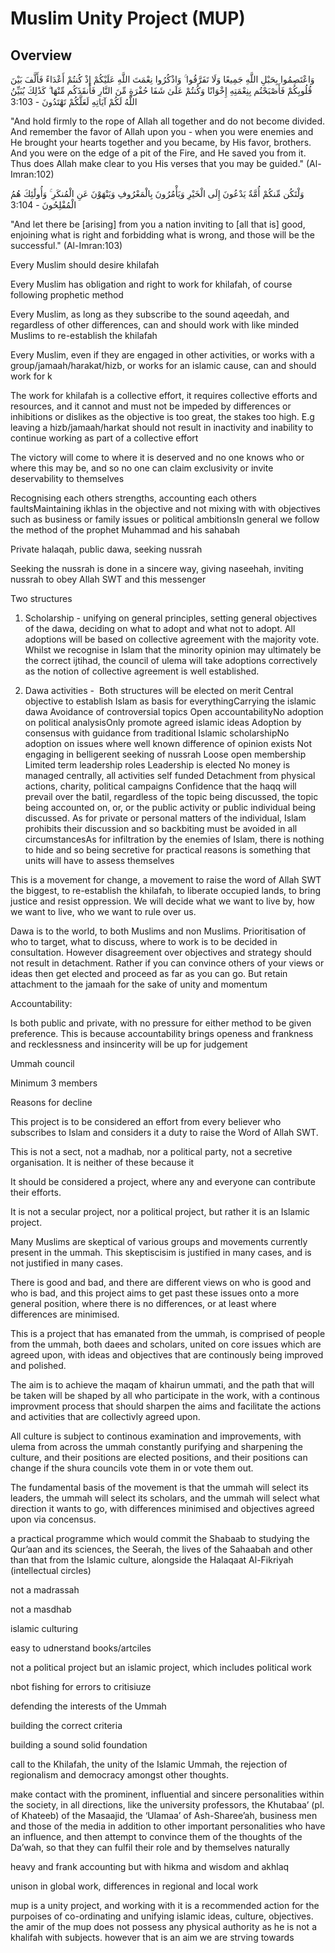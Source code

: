 
# Muslim Unity Project (MUP)

## Overview

وَاعْتَصِمُوا بِحَبْلِ اللَّهِ جَمِيعًا وَلَا تَفَرَّقُوا ۚ وَاذْكُرُوا نِعْمَتَ اللَّهِ عَلَيْكُمْ إِذْ كُنتُمْ أَعْدَاءً فَأَلَّفَ بَيْنَ قُلُوبِكُمْ فَأَصْبَحْتُم بِنِعْمَتِهِ إِخْوَانًا وَكُنتُمْ عَلَىٰ شَفَا حُفْرَةٍ مِّنَ النَّارِ فَأَنقَذَكُم مِّنْهَا ۗ كَذَٰلِكَ يُبَيِّنُ اللَّهُ لَكُمْ آيَاتِهِ لَعَلَّكُمْ تَهْتَدُونَ - 3:103

"And hold firmly to the rope of Allah all together and do not become divided. And remember the favor of Allah upon you - when you were enemies and He brought your hearts together and you became, by His favor, brothers. And you were on the edge of a pit of the Fire, and He saved you from it. Thus does Allah make clear to you His verses that you may be guided." (Al-Imran:102)

وَلْتَكُن مِّنكُمْ أُمَّةٌ يَدْعُونَ إِلَى الْخَيْرِ وَيَأْمُرُونَ بِالْمَعْرُوفِ وَيَنْهَوْنَ عَنِ الْمُنكَرِ ۚ وَأُولَٰئِكَ هُمُ الْمُفْلِحُونَ - 3:104

"And let there be [arising] from you a nation inviting to [all that is] good, enjoining what is right and forbidding what is wrong, and those will be the successful." (Al-Imran:103)

Every Muslim should desire khilafah

Every Muslim has obligation and right to work for khilafah, of course following prophetic method

Every Muslim, as long as they subscribe to the sound aqeedah, and regardless of other differences, can and should work with like minded Muslims to re-establish the khilafah

Every Muslim, even if they are engaged in other activities, or works with a group/jamaah/harakat/hizb, or works for an islamic cause, can and should work for k

The work for khilafah is a collective effort, it requires collective efforts and resources, and it cannot and must not be impeded by differences or inhibitions or dislikes as the objective is too great, the stakes too high. E.g leaving a hizb/jamaah/harkat should not result in inactivity and inability to continue working as part of a collective effort

The victory will come to where it is deserved and no one knows who or where this may be, and so no one can claim exclusivity or invite deservability to themselves

Recognising each others strengths, accounting each others faultsMaintaining ikhlas in the objective and not mixing with with objectives such as business or family issues or political ambitionsIn general we follow the method of the prophet Muhammad and his sahabah

Private halaqah, public dawa, seeking nussrah

Seeking the nussrah is done in a sincere way, giving naseehah, inviting nussrah to obey Allah SWT and this messenger

Two structures

1. Scholarship - unifying on general principles, setting general objectives of the dawa, deciding on what to adopt and what not to adopt. All adoptions will be based on collective agreement with the majority vote. Whilst we recognise in Islam that the minority opinion may ultimately be the correct ijtihad, the council of ulema will take adoptions correctively as the notion of collective agreement is well established.

2. Dawa activities - 
Both structures will be elected on merit
Central objective to establish Islam as basis for everythingCarrying the islamic dawa
Avoidance of controversial topics
Open accountabilityNo adoption on political analysisOnly promote agreed islamic ideas
Adoption by consensus with guidance from traditional Islamic scholarshipNo adoption on issues where well known difference of opinion exists
Not engaging in belligerent seeking of nussrah
Loose open membership
Limited term leadership roles
Leadership is elected
No money is managed centrally, all activities self funded
Detachment from physical actions, charity, political campaigns
Confidence that the haqq will prevail over the batil, regardless of the topic being discussed, the topic being accounted on, or, or the public activity or public individual being discussed. As for private or personal matters of the individual, Islam prohibits their discussion and so backbiting must be avoided in all circumstancesAs for infiltration by the enemies of Islam, there is nothing to hide and so being secretive for practical reasons is something that units will have to assess themselves

This is a movement for change, a movement to raise the word of Allah SWT the biggest, to re-establish the khilafah, to liberate occupied lands, to bring justice and resist oppression. We will decide what we want to live by, how we want to live, who we want to rule over us.

Dawa is to the world, to both Muslims and non Muslims. Prioritisation of who to target, what to discuss, where to work is to be decided in consultation. However disagreement over objectives and strategy should not result in detachment. Rather if you can convince others of your views or ideas then get elected and proceed as far as you can go. But retain attachment to the jamaah for the sake of unity and momentum

Accountability:

Is both public and private, with no pressure for either method to be given preference. This is because accountability brings openess and frankness and recklessness and insincerity will be up for judgement

Ummah council

Minimum 3 members


Reasons for decline

This project is to be considered an effort from every believer who subscribes to Islam and considers it a duty to raise the Word of Allah SWT.

This is not a sect, not a madhab, nor a political party, not a secretive organisation. It is neither of these because it

It should be considered a project, where any and everyone can contribute their efforts.

It is not a secular project, nor a political project, but rather it is an Islamic project.

Many Muslims are skeptical of various groups and movements currently present in the ummah. This skeptiscisim is justified in many cases, and is not justified in many cases.

There is good and bad, and there are different views on who is good and who is bad, and this project aims to get past these issues onto a more general position, where there is no differences, or at least where differences are minimised.

This is a project that has emanated from the ummah, is comprised of people from the ummah, both daees and scholars, united on core issues which are agreed upon, with ideas and objectives that are continously being improved and polished.

The aim is to achieve the maqam of khairun ummati, and the path that will be taken will be shaped by all who participate in the work, with a continous improvment process that should sharpen the aims and facilitate the actions and activities that are collectivly agreed upon.

All culture is subject to continous examination and improvements, with ulema from across the ummah constantly purifying and sharpening the culture, and their positions are elected positions, and their positions can change if the shura councils vote them in or vote them out.

The fundamental basis of the movement is that the ummah will select its leaders, the ummah will select its scholars, and the ummah will select what direction it wants to go, with differences minimised and objectives agreed upon via concensus.








a practical programme which would commit the Shabaab to studying the Qur’aan and its sciences, the Seerah, the lives of the Sahaabah and other than that from the Islamic culture, alongside the Halaqaat Al-Fikriyah (intellectual circles)

not a madrassah

not a masdhab

islamic culturing

easy to udnerstand books/artciles

not a political project but an islamic project, which includes political work



nbot fishing for errors to critisiuze

defending the interests of the Ummah

building the correct criteria

building a sound solid foundation

 call to the Khilafah, the unity of the Islamic Ummah, the rejection of regionalism and democracy amongst other thoughts.

make contact with the prominent, influential and sincere personalities within the society, in all directions, like the university professors, the Khutabaa’ (pl. of Khateeb) of the Masaajid, the ‘Ulamaa’ of Ash-Sharee’ah, business men and those of the media in addition to other important personalities who have an influence, and then attempt to convince them of the thoughts of the Da’wah, so that they can fulfil their role and by themselves naturally

heavy and frank accounting but with hikma and wisdom and akhlaq

unison in global work, differences in regional and local work

mup is a unity project, and working with it is a recommended action for the purpoises of co-ordinating and unifying islamic ideas, culture, objectives. the amir of the mup does not possess any physical authority as he is not a khalifah with subjects. however that is an aim we are strving towards
